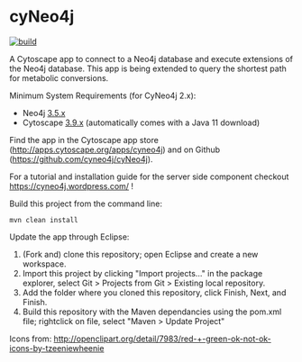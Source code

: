 cyNeo4j
============

[![build](https://github.com/cyNeo4j/cyNeo4j/actions/workflows/maven.yml/badge.svg)](https://github.com/cyNeo4j/cyNeo4j/actions/workflows/maven.yml)

A Cytoscape app to connect to a Neo4j database and execute extensions of the Neo4j database.
This app is being extended to query the shortest path for metabolic conversions.

Minimum System Requirements (for CyNeo4j 2.x):
- Neo4j [3.5.x](https://neo4j.com/download-center/#community)
- Cytoscape [3.9.x](https://cytoscape.org/download.html) (automatically comes with a Java 11 download)


Find the app in the Cytoscape app store (http://apps.cytoscape.org/apps/cyneo4j) and on
Github (https://github.com/cyneo4j/cyNeo4j).

For a tutorial and installation guide for the server side component checkout
https://cyneo4j.wordpress.com/ !

Build this project from the command line:
```
mvn clean install
```

Update the app through Eclipse:
1. (Fork and) clone this repository; open Eclipse and create a new workspace.
2. Import this project by clicking "Import projects..." in the package explorer, select Git > Projects from Git > Existing local repository.
3. Add the folder where you cloned this repository, click Finish, Next, and Finish.
4. Build this repository with the Maven dependancies using the pom.xml file; rightclick on file, select "Maven > Update Project"


Icons from:
http://openclipart.org/detail/7983/red-+-green-ok-not-ok-icons-by-tzeeniewheenie
